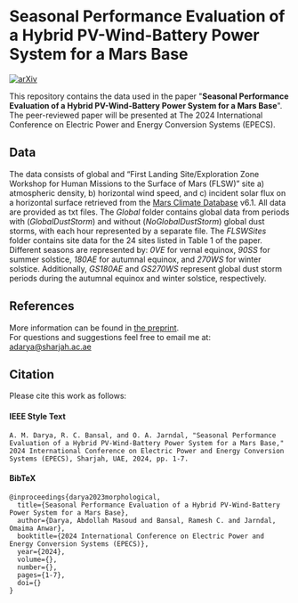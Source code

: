 # Seasonal Performance Evaluation of a Hybrid PV-Wind-Battery Power System for a Mars Base
[![arXiv](https://img.shields.io/badge/arXiv-2410.00066-b31b1b.svg?style=flat)](https://arxiv.org/abs/2410.00066)

This repository contains the data used in the paper "**Seasonal Performance Evaluation of a Hybrid PV-Wind-Battery Power System for a Mars Base**". The peer-reviewed paper will be presented at The 2024 International Conference on Electric Power and Energy Conversion Systems (EPECS).

## Data
The data consists of global and “First Landing Site/Exploration Zone Workshop for Human Missions to the Surface of Mars (FLSW)” site a) atmospheric density, b) horizontal wind speed, and c) incident solar flux on a horizontal surface retrieved from the [Mars Climate Database](https://www-mars.lmd.jussieu.fr/mcd_python/) v6.1. All data are provided as txt files. The *Global* folder contains global data from periods with (*GlobalDustStorm*) and without (*NoGlobalDustStorm*) global dust storms, with each hour represented by a separate file. The *FLSWSites* folder contains site data for the 24 sites listed in Table 1 of the paper. Different seasons are represented by: *0VE* for vernal equinox, *90SS* for summer solstice, *180AE* for autumnal equinox, and *270WS* for winter solstice. Additionally, *GS180AE* and *GS270WS* represent global dust storm periods during the autumnal equinox and winter solstice, respectively.

## References
More information can be found in [the preprint](https://arxiv.org/abs/2410.00066).  
For questions and suggestions feel free to email me at: adarya@sharjah.ac.ae

## Citation
Please cite this work as follows:

#### IEEE Style Text
```
A. M. Darya, R. C. Bansal, and O. A. Jarndal, "Seasonal Performance Evaluation of a Hybrid PV-Wind-Battery Power System for a Mars Base," 2024 International Conference on Electric Power and Energy Conversion Systems (EPECS), Sharjah, UAE, 2024, pp. 1-7.

```
#### BibTeX
```
@inproceedings{darya2023morphological,  
  title={Seasonal Performance Evaluation of a Hybrid PV-Wind-Battery Power System for a Mars Base},  
  author={Darya, Abdollah Masoud and Bansal, Ramesh C. and Jarndal, Omaima Anwar},  
  booktitle={2024 International Conference on Electric Power and Energy Conversion Systems (EPECS)},   
  year={2024},  
  volume={},  
  number={},  
  pages={1-7},  
  doi={}  
}
```
